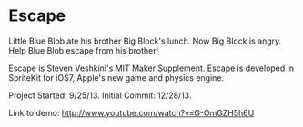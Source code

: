 Escape
======

Little Blue Blob ate his brother Big Block's lunch. Now Big Block is angry. Help Blue Blob escape from his brother!

Escape is Steven Veshkini's MIT Maker Supplement. Escape is developed in SpriteKit for iOS7, Apple's new game and physics engine.

Project Started: 9/25/13.
Initial Commit: 12/28/13.

Link to demo: http://www.youtube.com/watch?v=G-OmGZH5h6U
